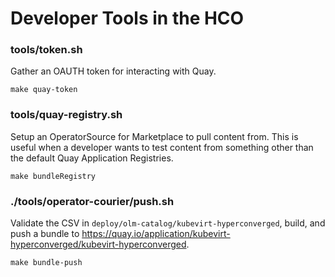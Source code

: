 # Developer Tools in the HCO

### tools/token.sh
Gather an OAUTH token for interacting with Quay.

```
make quay-token
```

### tools/quay-registry.sh
Setup an OperatorSource for Marketplace to pull content from.  This is useful
when a developer wants to test content from something other than the default
Quay Application Registries.

```
make bundleRegistry
```

### ./tools/operator-courier/push.sh
Validate the CSV in `deploy/olm-catalog/kubevirt-hyperconverged`, build, and push
a bundle to https://quay.io/application/kubevirt-hyperconverged/kubevirt-hyperconverged.

```
make bundle-push
```
